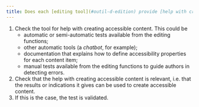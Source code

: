 ```yaml
---
title: Does each [editing tool](#outil-d-edition) provide [help with creating accessible content](#aide-a-la-creation-de-contenus-accessibles) that complies with the [digital accessibility rules](#digital-accessibility-rules)?
---
```


1. Check the tool for help with creating accessible content. This could be 
	- automatic or semi-automatic tests available from the editing functions;
	- other automatic tools (a <i lang="en">chatbot</i>, for example);
	- documentation that explains how to define accessibility properties for each content item;
	- manual tests available from the editing functions to guide authors in detecting errors.
2. Check that the help with creating accessible content is relevant, i.e. that the results or indications it gives can be used to create accessible content.
3. If this is the case, the test is validated.
